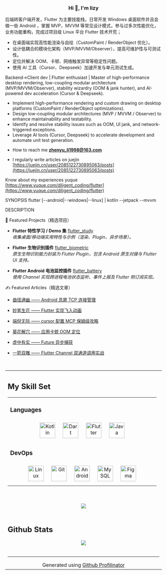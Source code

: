 
  

### <div align="center">Hi 👋, I'm lizy
后端转客户端开发，Flutter 为主要技能栈，日常开发 Windows 桌面软件并且会做一些 Android ，掌握 MVP，MVVM 等常见设计模式，参与过多次性能优化，业务功能重构，完成过项目级 Linux 平台 Flutter 技术开荒；
- 在桌面端实现高性能渲染与自绘（CustomPaint / RenderObject 优化）。  
- 设计低耦合的模块化架构（MVP/MVVM/Observer），提高可维护性与可测试性。  
- 定位并解决 OOM、卡顿、网络触发异常等稳定性问题。  
- 使用 AI 工具（Cursor、Deepseek）加速开发与单元测试生成。

Backend→Client dev | Flutter enthusiast | Master of high-performance desktop rendering, low-coupling modular architecture (MVP/MVVM/Observer), stability wizardry (OOM & jank hunter), and AI-powered dev acceleration (Cursor & Deepseek).
- Implement high-performance rendering and custom drawing on desktop platforms (CustomPaint / RenderObject optimizations).
- Design low-coupling modular architectures (MVP / MVVM / Observer) to enhance maintainability and testability.
- Identify and resolve stability issues such as OOM, UI jank, and network-triggered exceptions.
- Leverage AI tools (Cursor, Deepseek) to accelerate development and automate unit test generation.


</div>  
  


- How to reach me **zhenyu_li1998@163.com**  
  

-  I regularly write articles on juejin [https://juejin.cn/user/2085122730895063/posts](https://juejin.cn/user/2085122730895063/posts)

 Know about my experiences yuque [https://www.yuque.com/diligent_coding/flutter](https://www.yuque.com/diligent_coding/flutter)
  

SYNOPSIS
flutter [--android|--windows|--linux] | kotlin --jetpack --mvvm

DESCRIPTION

🚀 Featured Projects（精选项目）

- **Flutter 特性学习 / Demo 集** 
  [flutter_study](https://github.com/lizy-coding/flutter_study)  
  _收集桌面/移动端实用特性与示例（渲染、Plugin、异步场景）。_

  
- **Flutter 生物识别插件** 
  [flutter_biometric](https://github.com/lizy-coding/flutter_biometric)  
  _原生生物识别能力封装为 Flutter Plugin，包含 Android 原生对接与 Flutter UI 支持。_


- **Flutter Android 电池监控插件**
  [flutter_battery](https://github.com/lizy-coding/flutter_battery)  
  _使用 Channel 实现跨进程电池状态监听、事件上报及 Flutter 侧订阅实现。_


✍️ Featured Articles（精选文章）
- [曲径通幽 —— Android 息屏 TCP 连接管理](http://juejin.cn/post/7532580697925845028)

- [妙笔生花 —— Flutter 实现飞入动画](https://juejin.cn/post/7559959596471746595)

- [端倪无际 —— cursor 配置 MCP 保姆级攻略](https://juejin.cn/post/7486738482275958810)

- [葵花解穴 —— 应用卡顿 OOM 定位](https://juejin.cn/post/7387662864121036838)

- [虚中有实 —— Future 异步捕获  ](https://juejin.cn/post/7350586974908563475)

- [一箭双雕 —— Flutter Channel 双通道调用实战](https://juejin.cn/post/7505042954198319141)

<br/>  
<table><tr><td valign="top" width="33%">

## My Skill Set  
<table><tr><td valign="top" width="80%">



### Languages   
<div align="center">  
<a href="https://kotlinlang.org/" target="_blank"><img style="margin: 10px" src="https://profilinator.rishav.dev/skills-assets/kotlinlang-icon.svg" alt="Kotlin" height="50" /></a>  
<a href="https://dart.dev/" target="_blank"><img style="margin: 10px" src="https://profilinator.rishav.dev/skills-assets/dartlang-icon.svg" alt="Dart" height="50" /></a>  
<a href="https://flutter.dev/" target="_blank"><img style="margin: 10px" src="https://profilinator.rishav.dev/skills-assets/flutterio-icon.svg" alt="Flutter" height="50" /></a>  
<a href="https://www.java.com/" target="_blank"><img style="margin: 10px" src="https://profilinator.rishav.dev/skills-assets/java-original-wordmark.svg" alt="Java" height="50" /></a>  
</div>




### DevOps  
<div align="center">  
<a href="https://www.linux.org/" target="_blank"><img style="margin: 10px" src="https://profilinator.rishav.dev/skills-assets/linux-original.svg" alt="Linux" height="50" /></a>  
<a href="https://github.com/" target="_blank"><img style="margin: 10px" src="https://profilinator.rishav.dev/skills-assets/git-scm-icon.svg" alt="Git" height="50" /></a>  
<a href="https://www.android.com/intl/en_in/" target="_blank"><img style="margin: 10px" src="https://profilinator.rishav.dev/skills-assets/android-original-wordmark.svg" alt="Android" height="50" /></a>  
<a href="https://www.mysql.com/" target="_blank"><img style="margin: 10px" src="https://profilinator.rishav.dev/skills-assets/mysql-original-wordmark.svg" alt="MySQL" height="50" /></a>  
<a href="https://www.figma.com/" target="_blank"><img style="margin: 10px" src="https://profilinator.rishav.dev/skills-assets/figma-icon.svg" alt="Figma" height="50" /></a>  
</div>

</td></tr></table>  

<br/>  


  

<br/>  



  



<div align="center">
<img src="https://komarev.com/ghpvc/?username=lizy-coding&&style=flat-square" align="center" />
</div>  
  

<br/>  


## Github Stats  
<div align="center"><img src="https://github-readme-stats.vercel.app/api?username=lizy-coding&show_icons=true&count_private=true&hide_border=true" align="center" /></div>  

<br/>  


----
<div align="center">Generated using <a href="https://profilinator.rishav.dev/" target="_blank">Github Profilinator</a></div>
